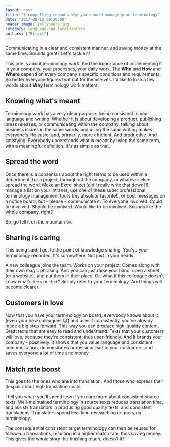 ```yaml
---
layout: post
title: "5 compelling reasons why you should manage your terminology"
date: "2017-09-12 09:30:00"
header_image: jellybears.jpg
category: language-and-localization
authors: ["Birgit"]
---
```


Communicating in a clear and consistent manner, and saving money at the same time.
Sounds great?
Let's tackle it!

This one is about terminology work.
And the importance of implementing it in your company, your processes, your daily work.
The **Who** and **How** and **Where** depend on every company's specific conditions and requirements.
So better everyone figures that out for themselves.
I'd like to lose a few words about **Why** terminology work matters:

## Knowing what's meant

Terminology work has a very clear purpose: being consistent in your language and writing.
Whether it is about developing a product, publishing press releases, or communicating within the company: talking about business issues in the same words, and using the same writing makes everyone's life easier and, primarily, more efficient.
And productive.
And satisfying.
Everybody understands what is meant by using the same term, with a meaningful definition.
It's as simple as that.

## Spread the word

Once there is a consensus about the right terms to be used within a department, for a project, throughout the company, or whatever else: spread the word.
Make an Excel sheet (did I really write that down?!), manage a list on your intranet, use one of these super professional terminology management tools (my absolute favorite!), or post messages on a notice board, but - please - communicate it.
To everyone involved.
Could be involved.
Should be involved.
Would like to be involved.
Sounds like the whole company, right?

So, go tell it on the mountain 😉.

## Sharing is caring

This being said, I get to the point of knowledge sharing.
You've your terminology recorded.
It's somewhere.
Not just in your heads.

A new colleague joins the team.
Works on your project.
Comes along with their own magic phrasing.
And you can just raise your hand, open a sheet (or a website), and put them in their place.
Or, what if this colleague doesn't know what's `this` or `that`?
Simply refer to your terminology.
And things will become clearer.

## Customers in love

Now that you have your terminology on board, everybody knows about it (even your new colleagues 😉) and uses it consistently, you've already made a big step forward.
This way you can produce high-quality content.
Great texts that are easy to read and understand.
Texts that your customers will love, because they're consistent, thus user-friendly.
And it brands your company - positively.
It shows that you value language and consistent communication, demonstrates professionalism to your customers, and saves everyone a lot of time and money.

## Match rate boost

This goes to the ones who are into translation.
And those who express their despair about high translation costs.

I tell you what: you'll spend less if you care more about consistent source texts.
Well-maintained terminology in source texts reduces translation time, and assists translators in producing good quality texts, and consistent translations.
Translators spend less time researching or querying terminology.

The consequential consistent target terminology can then be reused for follow-up translations, resulting in a higher match rate, thus saving money.
This gives the whole story the finishing touch, doesn't it?
